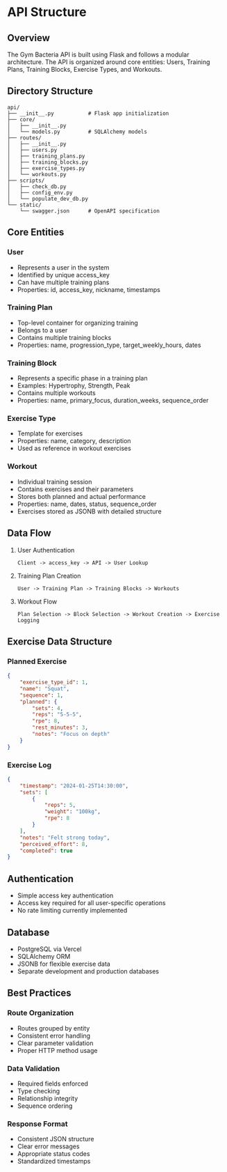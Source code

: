 # API Structure

## Overview
The Gym Bacteria API is built using Flask and follows a modular architecture. The API is organized around core entities: Users, Training Plans, Training Blocks, Exercise Types, and Workouts.

## Directory Structure
```
api/
├── __init__.py           # Flask app initialization
├── core/
│   ├── __init__.py
│   └── models.py         # SQLAlchemy models
├── routes/
│   ├── __init__.py
│   ├── users.py
│   ├── training_plans.py
│   ├── training_blocks.py
│   ├── exercise_types.py
│   └── workouts.py
├── scripts/
│   ├── check_db.py
│   ├── config_env.py
│   └── populate_dev_db.py
└── static/
    └── swagger.json      # OpenAPI specification
```

## Core Entities

### User
- Represents a user in the system
- Identified by unique access_key
- Can have multiple training plans
- Properties: id, access_key, nickname, timestamps

### Training Plan
- Top-level container for organizing training
- Belongs to a user
- Contains multiple training blocks
- Properties: name, progression_type, target_weekly_hours, dates

### Training Block
- Represents a specific phase in a training plan
- Examples: Hypertrophy, Strength, Peak
- Contains multiple workouts
- Properties: name, primary_focus, duration_weeks, sequence_order

### Exercise Type
- Template for exercises
- Properties: name, category, description
- Used as reference in workout exercises

### Workout
- Individual training session
- Contains exercises and their parameters
- Stores both planned and actual performance
- Properties: name, dates, status, sequence_order
- Exercises stored as JSONB with detailed structure

## Data Flow

1. User Authentication
   ```
   Client -> access_key -> API -> User Lookup
   ```

2. Training Plan Creation
   ```
   User -> Training Plan -> Training Blocks -> Workouts
   ```

3. Workout Flow
   ```
   Plan Selection -> Block Selection -> Workout Creation -> Exercise Logging
   ```

## Exercise Data Structure

### Planned Exercise
```json
{
    "exercise_type_id": 1,
    "name": "Squat",
    "sequence": 1,
    "planned": {
        "sets": 4,
        "reps": "5-5-5",
        "rpe": 8,
        "rest_minutes": 3,
        "notes": "Focus on depth"
    }
}
```

### Exercise Log
```json
{
    "timestamp": "2024-01-25T14:30:00",
    "sets": [
        {
            "reps": 5,
            "weight": "100kg",
            "rpe": 8
        }
    ],
    "notes": "Felt strong today",
    "perceived_effort": 8,
    "completed": true
}
```

## Authentication
- Simple access key authentication
- Access key required for all user-specific operations
- No rate limiting currently implemented

## Database
- PostgreSQL via Vercel
- SQLAlchemy ORM
- JSONB for flexible exercise data
- Separate development and production databases

## Best Practices

### Route Organization
- Routes grouped by entity
- Consistent error handling
- Clear parameter validation
- Proper HTTP method usage

### Data Validation
- Required fields enforced
- Type checking
- Relationship integrity
- Sequence ordering

### Response Format
- Consistent JSON structure
- Clear error messages
- Appropriate status codes
- Standardized timestamps 